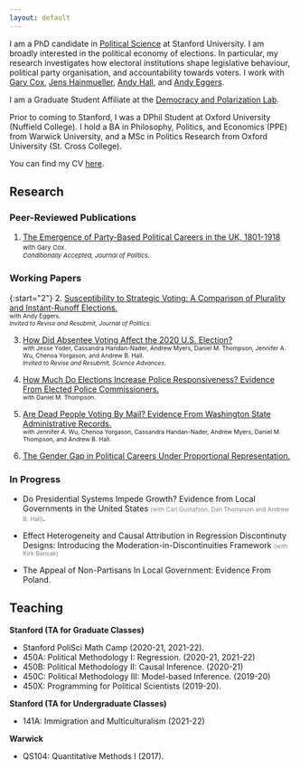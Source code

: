 ```yaml
---
layout: default
---
```


I am a PhD candidate in [Political Science](https://politicalscience.stanford.edu/academics/graduate-program) at Stanford University. I am broadly interested in the political economy of elections. In particular, my research investigates how electoral institutions shape legislative behaviour, political party organisation, and accountability towards voters. I work with [Gary Cox](https://gwcox.sites.stanford.edu/), [Jens Hainmueller](https://web.stanford.edu/~jhain/), [Andy Hall](andrewbenjaminhall.com), and [Andy Eggers](http://andy.egge.rs).

I am a Graduate Student Affiliate at the [Democracy and Polarization Lab](https://stanforddpl.org/).

Prior to coming to Stanford, I was a DPhil Student at Oxford University (Nuffield College). I hold a BA in Philosophy, Politics, and Economics (PPE) from Warwick University, and a MSc in Politics Research from Oxford University (St. Cross College).

You can find my CV [here](./files/CV.pdf).

## Research

### Peer-Reviewed Publications

1. [The Emergence of Party-Based Political Careers in the UK, 1801-1918](https://tobiasnowacki.github.io/files/careers.pdf)  <br />
    <span style="font-size:11px"> with Gary Cox. <br />
    *Conditionally Accepted, Journal of Politics*. </span>

### Working Papers

{:start="2"}
2. [Susceptibility to Strategic Voting: A Comparison of Plurality and Instant-Runoff Elections.](https://www.dropbox.com/s/2komhumusf8yfr2/strategic_voting_in_AV_v29.pdf?dl=0) <br/>
    <span style="font-size:10.5px"> with Andy Eggers. <br />
    *Invited to Revise and Resubmit, Journal of Politics*. </span>

3. [How Did Absentee Voting Affect the 2020 U.S. Election?](https://siepr.stanford.edu/sites/default/files/publications/21-011.pdf) <br/>
    <span style="font-size:10.5px"> with Jesse Yoder, Cassandra Handan-Nader, Andrew Myers, Daniel M. Thompson, Jennifer A. Wu, Chenoa Yorgason, and Andrew B. Hall. <br /> 
    *Invited to Revise and Resubmit, Science Advances*. </span>

4. [How Much Do Elections Increase Police Responsiveness? Evidence From Elected Police Commissioners.](https://dthompson.scholar.ss.ucla.edu/wp-content/uploads/sites/19/2021/02/Nowacki_Thompson_Commissioners.pdf) <br/>
    <span style="font-size:10.5px"> with Daniel M. Thompson. <br /> </span>

5. [Are Dead People Voting By Mail? Evidence From Washington State Administrative Records.](http://stanford.edu/~yoderj/Wu_et_al_Dead_Voting.pdf) <br/>
    <span style="font-size:10.5px"> with Jennifer A. Wu, Chenoa Yorgason, Cassandra Handan-Nader, Andrew Myers, Daniel M. Thompson, and Andrew B. Hall. </span>

6. [The Gender Gap in Political Careers Under Proportional Representation.](https://tobiasnowacki.github.io/files/gendergap.pdf)

### In Progress

* Do Presidential Systems Impede Growth? Evidence from Local Governments in the United States <span style="color:grey; font-size :10.5px">(with Carl Gustafson, Dan Thompson and Andrew B. Hall)</span>.

* Effect Heterogeneity and Causal Attribution in Regression Discontinuty Designs: Introducing the Moderation-in-Discontinuities Framework <span style="color:grey; font-size:10.5px">(with Kirk Bansak)</span>

* The Appeal of Non-Partisans In Local Government: Evidence From Poland.

## Teaching

<!-- [Teaching Materials](another-page.md) -->

**Stanford (TA for Graduate Classes)**

* Stanford PoliSci Math Camp (2020-21, 2021-22).
* 450A: Political Methodology I: Regression. (2020-21, 2021-22)
* 450B: Political Methodology II: Causal Inference. (2020-21)
* 450C: Political Methodology III: Model-based Inference. (2019-20)
* 450X: Programming for Political Scientists (2019-20).

**Stanford (TA for Undergraduate Classes)**

* 141A: Immigration and Multiculturalism (2021-22)

**Warwick**

* QS104: Quantitative Methods I (2017).
